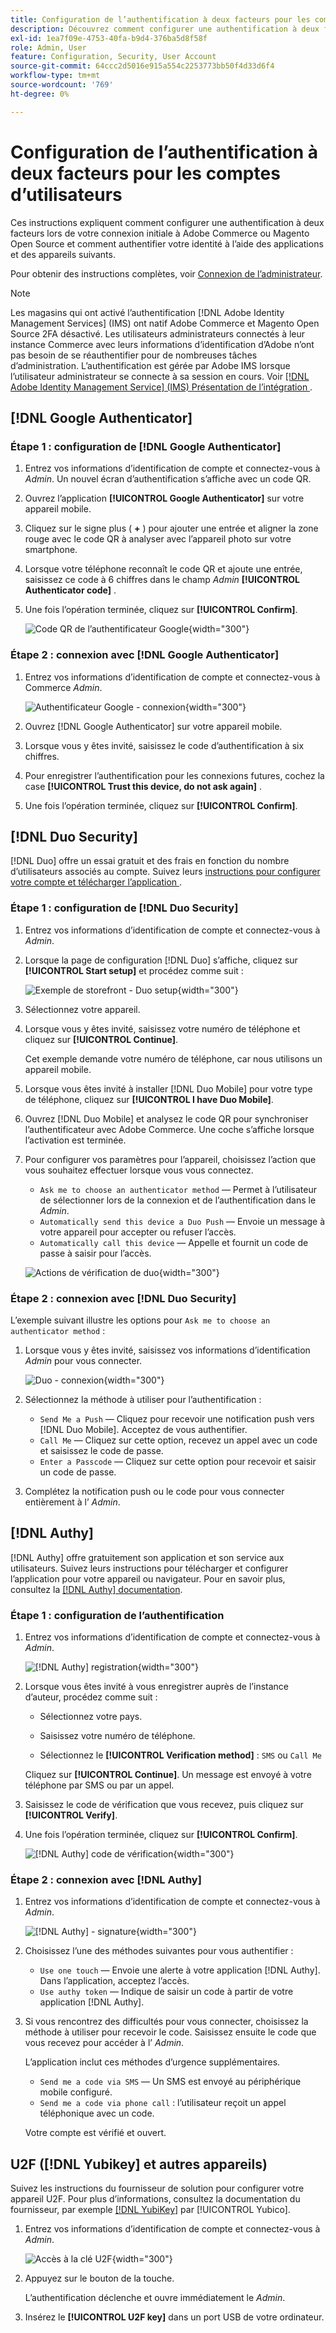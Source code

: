 ```yaml
---
title: Configuration de l’authentification à deux facteurs pour les comptes d’utilisateurs
description: Découvrez comment configurer une authentification à deux facteurs lors de la connexion initiale de l’administrateur et authentifier votre identité à l’aide d’une application d’appareil prise en charge.
exl-id: 1ea7f09e-4753-40fa-b9d4-376ba5d8f58f
role: Admin, User
feature: Configuration, Security, User Account
source-git-commit: 64ccc2d5016e915a554c2253773bb50f4d33d6f4
workflow-type: tm+mt
source-wordcount: '769'
ht-degree: 0%

---
```


# Configuration de l’authentification à deux facteurs pour les comptes d’utilisateurs

Ces instructions expliquent comment configurer une authentification à deux facteurs lors de votre connexion initiale à Adobe Commerce ou Magento Open Source et comment authentifier votre identité à l’aide des applications et des appareils suivants.

Pour obtenir des instructions complètes, voir [Connexion de l’administrateur](../getting-started/admin-signin.md).

>[!NOTE]
>
>Les magasins qui ont activé l’authentification [!DNL Adobe Identity Management Services] (IMS) ont natif Adobe Commerce et Magento Open Source 2FA désactivé. Les utilisateurs administrateurs connectés à leur instance Commerce avec leurs informations d’identification d’Adobe n’ont pas besoin de se réauthentifier pour de nombreuses tâches d’administration. L’authentification est gérée par Adobe IMS lorsque l’utilisateur administrateur se connecte à sa session en cours. Voir [[!DNL Adobe Identity Management Service] (IMS) Présentation de l’intégration ](../getting-started/adobe-ims-integration-overview.md).

## [!DNL Google Authenticator]

### Étape 1 : configuration de [!DNL Google Authenticator]

1. Entrez vos informations d’identification de compte et connectez-vous à _Admin_. Un nouvel écran d’authentification s’affiche avec un code QR.

1. Ouvrez l’application **[!UICONTROL Google Authenticator]** sur votre appareil mobile.

1. Cliquez sur le signe plus ( **+** ) pour ajouter une entrée et aligner la zone rouge avec le code QR à analyser avec l’appareil photo sur votre smartphone.

1. Lorsque votre téléphone reconnaît le code QR et ajoute une entrée, saisissez ce code à 6 chiffres dans le champ _Admin_ **[!UICONTROL Authenticator code]** .

1. Une fois l’opération terminée, cliquez sur **[!UICONTROL Confirm]**.

   ![Code QR de l’authentificateur Google](./assets/storefront-2fa-google-qrcode.png){width="300"}

### Étape 2 : connexion avec [!DNL Google Authenticator]

1. Entrez vos informations d’identification de compte et connectez-vous à Commerce _Admin_.

   ![Authentificateur Google - connexion](./assets/storefront-2fa-google-code.png){width="300"}

1. Ouvrez [!DNL Google Authenticator] sur votre appareil mobile.

1. Lorsque vous y êtes invité, saisissez le code d’authentification à six chiffres.

1. Pour enregistrer l’authentification pour les connexions futures, cochez la case **[!UICONTROL Trust this device, do not ask again]** .

1. Une fois l’opération terminée, cliquez sur **[!UICONTROL Confirm]**.

## [!DNL Duo Security]

[!DNL Duo] offre un essai gratuit et des frais en fonction du nombre d’utilisateurs associés au compte. Suivez leurs [ instructions pour configurer votre compte et télécharger l’application ](https://duo.com/product/multi-factor-authentication-mfa/duo-mobile-app).

### Étape 1 : configuration de [!DNL Duo Security]

1. Entrez vos informations d’identification de compte et connectez-vous à _Admin_.

1. Lorsque la page de configuration [!DNL Duo] s’affiche, cliquez sur **[!UICONTROL Start setup]** et procédez comme suit :

   ![Exemple de storefront - Duo setup](./assets/storefront-2fa-duo-user1.png){width="300"}

1. Sélectionnez votre appareil.

1. Lorsque vous y êtes invité, saisissez votre numéro de téléphone et cliquez sur **[!UICONTROL Continue]**.

   Cet exemple demande votre numéro de téléphone, car nous utilisons un appareil mobile.

1. Lorsque vous êtes invité à installer [!DNL Duo Mobile] pour votre type de téléphone, cliquez sur **[!UICONTROL I have Duo Mobile]**.

1. Ouvrez [!DNL Duo Mobile] et analysez le code QR pour synchroniser l’authentificateur avec Adobe Commerce. Une coche s’affiche lorsque l’activation est terminée.

1. Pour configurer vos paramètres pour l’appareil, choisissez l’action que vous souhaitez effectuer lorsque vous vous connectez.

   - `Ask me to choose an authenticator method` — Permet à l’utilisateur de sélectionner lors de la connexion et de l’authentification dans le _Admin_.
   - `Automatically send this device a Duo Push` — Envoie un message à votre appareil pour accepter ou refuser l’accès.
   - `Automatically call this device` — Appelle et fournit un code de passe à saisir pour l’accès.

   ![ Actions de vérification de duo](./assets/storefront-2fa-duo-user7.png){width="300"}

### Étape 2 : connexion avec [!DNL Duo Security]

L’exemple suivant illustre les options pour `Ask me to choose an authenticator method` :

1. Lorsque vous y êtes invité, saisissez vos informations d’identification _Admin_ pour vous connecter.

   ![ Duo - connexion](./assets/storefront-2fa-duo-auth.png){width="300"}

1. Sélectionnez la méthode à utiliser pour l’authentification :

   - `Send Me a Push` — Cliquez pour recevoir une notification push vers [!DNL Duo Mobile]. Acceptez de vous authentifier.
   - `Call Me` — Cliquez sur cette option, recevez un appel avec un code et saisissez le code de passe.
   - `Enter a Passcode` — Cliquez sur cette option pour recevoir et saisir un code de passe.

1. Complétez la notification push ou le code pour vous connecter entièrement à l’ _Admin_.

## [!DNL Authy]

[!DNL Authy] offre gratuitement son application et son service aux utilisateurs. Suivez leurs instructions pour télécharger et configurer l’application pour votre appareil ou navigateur. Pour en savoir plus, consultez la [[!DNL Authy] documentation](https://authy.com/features/setup/).

### Étape 1 : configuration de l’authentification

1. Entrez vos informations d’identification de compte et connectez-vous à _Admin_.

   ![[!DNL Authy] registration](./assets/storefront-2fa-authy-auth.png){width="300"}

1. Lorsque vous êtes invité à vous enregistrer auprès de l’instance d’auteur, procédez comme suit :

   - Sélectionnez votre pays.

   - Saisissez votre numéro de téléphone.

   - Sélectionnez le **[!UICONTROL Verification method]** : `SMS` ou `Call Me`

   Cliquez sur **[!UICONTROL Continue]**. Un message est envoyé à votre téléphone par SMS ou par un appel.

1. Saisissez le code de vérification que vous recevez, puis cliquez sur **[!UICONTROL Verify]**.

1. Une fois l’opération terminée, cliquez sur **[!UICONTROL Confirm]**.

   ![[!DNL Authy] code de vérification](./assets/storefront-2fa-authy-verify.png){width="300"}

### Étape 2 : connexion avec [!DNL Authy]

1. Entrez vos informations d’identification de compte et connectez-vous à _Admin_.

   ![[!DNL Authy] - signature](./assets/storefront-2fa-authy-access.png){width="300"}

1. Choisissez l’une des méthodes suivantes pour vous authentifier :

   - `Use one touch` — Envoie une alerte à votre application [!DNL Authy]. Dans l’application, acceptez l’accès.
   - `Use authy token` — Indique de saisir un code à partir de votre application [!DNL Authy].

1. Si vous rencontrez des difficultés pour vous connecter, choisissez la méthode à utiliser pour recevoir le code. Saisissez ensuite le code que vous recevez pour accéder à l’ _Admin_.

   L’application inclut ces méthodes d’urgence supplémentaires.

   - `Send me a code via SMS` — Un SMS est envoyé au périphérique mobile configuré.
   - `Send me a code via phone call` : l’utilisateur reçoit un appel téléphonique avec un code.

   Votre compte est vérifié et ouvert.

## U2F ([!DNL Yubikey] et autres appareils)

Suivez les instructions du fournisseur de solution pour configurer votre appareil U2F. Pour plus d’informations, consultez la documentation du fournisseur, par exemple [[!DNL YubiKey]](https://support.yubico.com/hc/en-us/articles/360013790339-Getting-Started-with-Your-YubiKey) par [!UICONTROL Yubico].

1. Entrez vos informations d’identification de compte et connectez-vous à _Admin_.

   ![Accès à la clé U2F](./assets/storefront-2fa-u2f.png){width="300"}

1. Appuyez sur le bouton de la touche.

   L’authentification déclenche et ouvre immédiatement le _Admin_.

1. Insérez le **[!UICONTROL U2F key]** dans un port USB de votre ordinateur.
